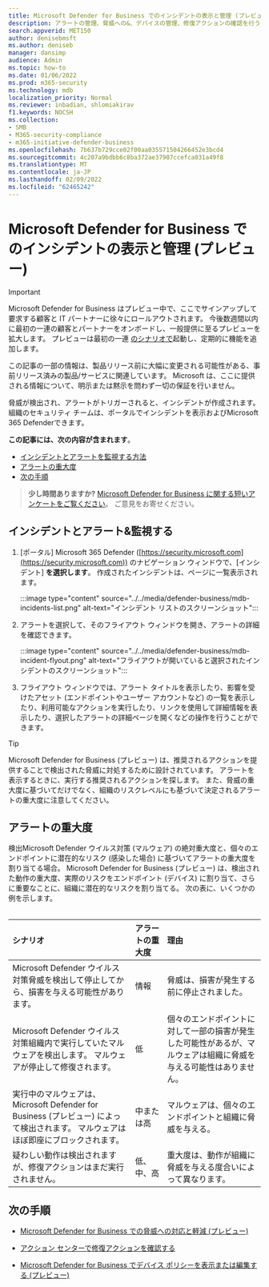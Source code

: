 ```yaml
---
title: Microsoft Defender for Business でのインシデントの表示と管理 (プレビュー)
description: アラートの管理、脅威への&、デバイスの管理、修復アクションの確認を行う方法について説明します。
search.appverid: MET150
author: denisebmsft
ms.author: deniseb
manager: dansimp
audience: Admin
ms.topic: how-to
ms.date: 01/06/2022
ms.prod: m365-security
ms.technology: mdb
localization_priority: Normal
ms.reviewer: inbadian, shlomiakirav
f1.keywords: NOCSH
ms.collection:
- SMB
- M365-security-compliance
- m365-initiative-defender-business
ms.openlocfilehash: 7b637b729cce02f00aa035571504266452e3bcd4
ms.sourcegitcommit: 4c207a9bdbb6c8ba372ae37907ccefca031a49f8
ms.translationtype: MT
ms.contentlocale: ja-JP
ms.lasthandoff: 02/09/2022
ms.locfileid: "62465242"
---
```

# <a name="view-and-manage-incidents-in-microsoft-defender-for-business-preview"></a>Microsoft Defender for Business でのインシデントの表示と管理 (プレビュー)

> [!IMPORTANT]
> Microsoft Defender for Business はプレビュー中で、ここでサインアップして要求する顧客と IT パートナーに徐[](https://aka.ms/mdb-preview)々にロールアウトされます。 今後数週間以内に最初の一連の顧客とパートナーをオンボードし、一般提供に至るプレビューを拡大します。 プレビューは最初の一連 [のシナリオで](mdb-tutorials.md#try-these-preview-scenarios)起動し、定期的に機能を追加します。
> 
> この記事の一部の情報は、製品リリース前に大幅に変更される可能性がある、事前リリース済みの製品/サービスに関連しています。 Microsoft は、ここに提供される情報について、明示または黙示を問わず一切の保証を行いません。 

脅威が検出され、アラートがトリガーされると、インシデントが作成されます。 組織のセキュリティ チームは、ポータルでインシデントを表示およびMicrosoft 365 Defenderできます。

**この記事には、次の内容が含まれます**。

- [インシデントとアラートを監視する方法](#monitor-your-incidents--alerts)
- [アラートの重大度](#alert-severity)
- [次の手順](#next-steps)

>
> **少し時間ありますか?**
> <a href="https://microsoft.qualtrics.com/jfe/form/SV_0JPjTPHGEWTQr4y" target="_blank">Microsoft Defender for Business に関する短いアンケートをご覧ください</a>。 ご意見をお寄せください。
>

## <a name="monitor-your-incidents--alerts"></a>インシデントとアラート&監視する

1. [ポータル] Microsoft 365 Defender ([https://security.microsoft.com](https://security.microsoft.com)) のナビゲーション ウィンドウで、[インシデント] **を選択します**。 作成されたインシデントは、ページに一覧表示されます。

   :::image type="content" source="../../media/defender-business/mdb-incidents-list.png" alt-text="インシデント リストのスクリーンショット":::

2. アラートを選択して、そのフライアウト ウィンドウを開き、アラートの詳細を確認できます。 

   :::image type="content" source="../../media/defender-business/mdb-incident-flyout.png" alt-text="フライアウトが開いていると選択されたインシデントのスクリーンショット":::

3. フライアウト ウィンドウでは、アラート タイトルを表示したり、影響を受けたアセット (エンドポイントやユーザー アカウントなど) の一覧を表示したり、利用可能なアクションを実行したり、リンクを使用して詳細情報を表示したり、選択したアラートの詳細ページを開くなどの操作を行うことができます。 

> [!TIP]
> Microsoft Defender for Business (プレビュー) は、推奨されるアクションを提供することで検出された脅威に対処するために設計されています。 アラートを表示するときに、実行する推奨されるアクションを探します。 また、脅威の重大度に基づいてだけでなく、組織のリスクレベルにも基づいて決定されるアラートの重大度に注意してください。 

## <a name="alert-severity"></a>アラートの重大度

検出Microsoft Defender ウイルス対策 (マルウェア) の絶対重大度と、個々のエンドポイントに潜在的なリスク (感染した場合) に基づいてアラートの重大度を割り当てる場合。
Microsoft Defender for Business (プレビュー) は、検出された動作の重大度、実際のリスクをエンドポイント (デバイス) に割り当て、さらに重要なことに、組織に潜在的なリスクを割り当てる。 次の表に、いくつかの例を示します。 <br/><br/>

| シナリオ | アラートの重大度 | 理由 |
|:---|:---|:---|
| Microsoft Defender ウイルス対策脅威を検出して停止してから、損害を与える可能性があります。 | 情報 | 脅威は、損害が発生する前に停止されました。 |
| Microsoft Defender ウイルス対策組織内で実行していたマルウェアを検出します。 マルウェアが停止して修復されます。 | 低 | 個々のエンドポイントに対して一部の損害が発生した可能性があるが、マルウェアは組織に脅威を与える可能性はありません。 |
| 実行中のマルウェアは、Microsoft Defender for Business (プレビュー) によって検出されます。 マルウェアはほぼ即座にブロックされます。 | 中または高 | マルウェアは、個々のエンドポイントと組織に脅威を与える。 |
| 疑わしい動作は検出されますが、修復アクションはまだ実行されません。 | 低、中、高 | 重大度は、動作が組織に脅威を与える度合いによって異なります。 |

## <a name="next-steps"></a>次の手順

- [Microsoft Defender for Business での脅威への対応と軽減 (プレビュー)](mdb-respond-mitigate-threats.md)

- [アクション センターで修復アクションを確認する](mdb-review-remediation-actions.md)

- [Microsoft Defender for Business でデバイス ポリシーを表示または編集する (プレビュー)](mdb-view-edit-policies.md)